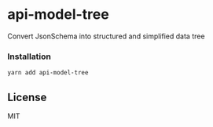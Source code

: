 # api-model-tree

Convert JsonSchema into structured and simplified data tree

### Installation

```bash
yarn add api-model-tree
```

## License

MIT
